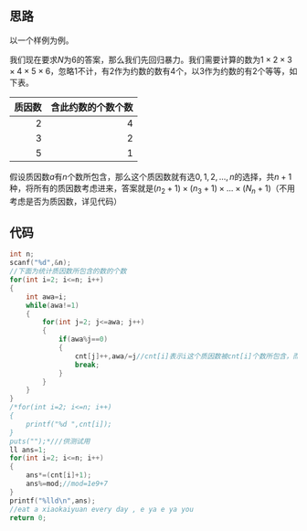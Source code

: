 ## 思路

以一个样例为例。

我们现在要求$N$为$6$的答案，那么我们先回归暴力。我们需要计算的数为$1\times 2\times 3\times 4\times 5\times 6$，忽略$1$不计，有$2$作为约数的数有$4$个，以$3$作为约数的有$2$个等等，如下表。

| 质因数 | 含此约数的个数个数 |
| -----------: | -----------: |
| 2 | 4 |
| 3 | 2 |
| 5 | 1 |

假设质因数$a$有$n$个数所包含，那么这个质因数就有选$0,1,2,...,n$的选择，共$n+1$种，将所有的质因数考虑进来，答案就是$(n_2+1)\times(n_3+1)\times...\times(N_n+1)$（不用考虑是否为质因数，详见代码）

## 代码

```cpp
int n;
scanf("%d",&n);
//下面为统计质因数所包含的数的个数
for(int i=2; i<=n; i++)
{
	int awa=i;
	while(awa!=1)
	{
		for(int j=2; j<=awa; j++)
		{
			if(awa%j==0)
			{
				cnt[j]++,awa/=j//cnt[i]表示i这个质因数被cnt[i]个数所包含，而i一定是质因数，若不是质因数则cnt[i]=0
				break;
			}
		}
	}
}
/*for(int i=2; i<=n; i++)
{
	printf("%d ",cnt[i]);
}
puts("");*///供测试用
ll ans=1;
for(int i=2; i<=n; i++)
{
	ans*=(cnt[i]+1);
	ans%=mod;//mod=1e9+7
}
printf("%lld\n",ans);
//eat a xiaokaiyuan every day , e ya e ya you
return 0;
```
